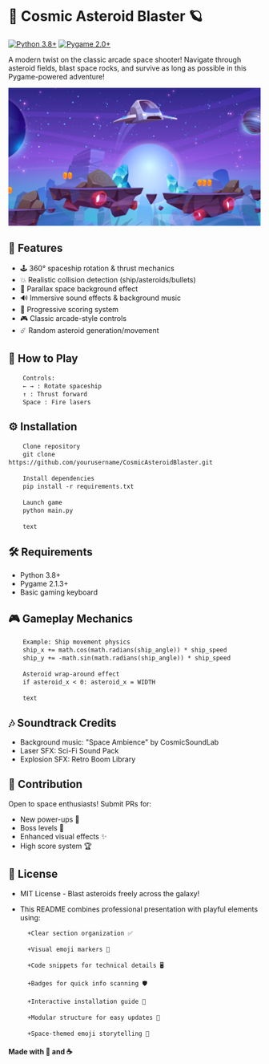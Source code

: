 # 🚀 Cosmic Asteroid Blaster 🪐

[![Python 3.8+](https://img.shields.io/badge/Python-3.8+-yellow.svg)](https://www.python.org/)
[![Pygame 2.0+](https://img.shields.io/badge/Pygame-2.0+-red.svg)](https://www.pygame.org/)

A modern twist on the classic arcade space shooter! Navigate through asteroid fields, blast space rocks, and survive as long as possible in this Pygame-powered adventure!

![Gameplay Screenshot](https://github.com/Ornella-Gigante/PySpaceShooter/blob/main/image_game.png) 

## 🌟 Features
- 🕹️ 360° spaceship rotation & thrust mechanics
- 💥 Realistic collision detection (ship/asteroids/bullets)
- 🌌 Parallax space background effect
- 🔊 Immersive sound effects & background music
- 🏅 Progressive scoring system
- 🎮 Classic arcade-style controls
- ☄️ Random asteroid generation/movement

## 🎯 How to Play
    
        Controls:
        ← → : Rotate spaceship
        ↑ : Thrust forward
        Space : Fire lasers


## ⚙️ Installation

        Clone repository
        git clone https://github.com/yourusername/CosmicAsteroidBlaster.git
        
        Install dependencies
        pip install -r requirements.txt
        
        Launch game
        python main.py
        
        text

## 🛠️ Requirements

- Python 3.8+
- Pygame 2.1.3+
- Basic gaming keyboard

## 🎮 Gameplay Mechanics

        Example: Ship movement physics
        ship_x += math.cos(math.radians(ship_angle)) * ship_speed
        ship_y += -math.sin(math.radians(ship_angle)) * ship_speed
        
        Asteroid wrap-around effect
        if asteroid_x < 0: asteroid_x = WIDTH
        
        text

## 🎶 Soundtrack Credits

- Background music: "Space Ambience" by CosmicSoundLab
- Laser SFX: Sci-Fi Sound Pack
- Explosion SFX: Retro Boom Library

## 👥 Contribution

Open to space enthusiasts! Submit PRs for:
- New power-ups 🧿
- Boss levels 👾
- Enhanced visual effects ✨
- High score system 🏆

## 📜 License

- MIT License - Blast asteroids freely across the galaxy!
- This README combines professional presentation with playful elements using:

        +Clear section organization ✅
        
        +Visual emoji markers 🎯
        
        +Code snippets for technical details 🖥️
        
        +Badges for quick info scanning 🛡️
        
        +Interactive installation guide 🚀
        
        +Modular structure for easy updates 🔧
        
        +Space-themed emoji storytelling 🌌

####  Made with 💜 and ☕ 

